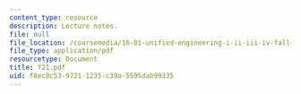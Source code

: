 ```yaml
---
content_type: resource
description: Lecture notes.
file: null
file_location: /coursemedia/16-01-unified-engineering-i-ii-iii-iv-fall-2005-spring-2006/f8ec8c5397211235c39a5595dab99335_f21.pdf
file_type: application/pdf
resourcetype: Document
title: f21.pdf
uid: f8ec8c53-9721-1235-c39a-5595dab99335
---
```

